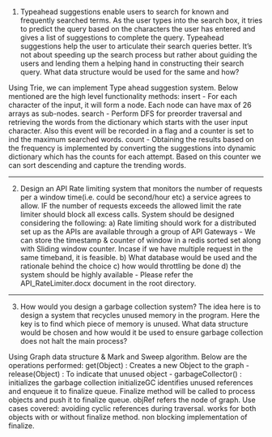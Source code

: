 1.  Typeahead suggestions enable users to search for known and frequently searched terms. As the user types into the search box, it tries to predict the query based on the characters the user has entered and gives a list of suggestions to complete the query. Typeahead suggestions help the user to articulate their search queries better. It’s not about speeding up the search process but rather about guiding the users and lending them a helping hand in constructing their search query. What data structure would be used for the same and how?

Using Trie, we can implement Type ahead suggestion system. Below mentioned are the high level functionality methods:
insert - For each character of the input, it will form a node. Each node can have max of 26 arrays as sub-nodes.
search - Perform DFS for preorder traversal and retrieving the words from the dictionary which starts with the user input character. Also this event will be recorded in a flag and a counter is set to ind the maximum searched words.
count  - Obtaining the results based on the frequency is implemented by converting the suggestions into dynamic dictionary which has the counts for each attempt. Based on this counter we can sort descending and capture the trending words.

-----------------------------
2.  Design an API Rate limiting system that monitors the number of requests per a window time(i.e. could be second/hour etc) a service agrees to allow. IF the number of requests exceeds the allowed limit the rate limiter should block all excess calls.
System should be designed considering the following:
	a)  Rate limiting should work for a distributed set up as the APIs are available through a group of API Gateways - We can store the timestamp & counter of window in a redis sorted set along with Sliding window counter. Incase if we have multiple request in the same timeband, it is feasible.
	b) What database would be used and the rationale behind the choice c) how would throttling be done d) the system should be highly available - Please refer the API_RateLimiter.docx document in the root directory.
-----------------------------

3.   How would you design a garbage collection system? The idea here is to design a system that recycles unused memory in the program. Here the key is to find which piece of memory is unused. What data structure would be chosen and how would it be used to ensure garbage collection does not halt the main process?

Using Graph data structure & Mark and Sweep algorithm. Below are the operations performed:
get(Object) : Creates a new Object to the graph - release(Object) : To indicate that unused object - garbageCollector() : initializes the garbage collection 
initializeGC identifies unused references and enqueue it to finalize queue. Finalize method will be called to process objects and push it to finalize queue. objRef refers the  node of graph.
Use cases covered: avoiding cyclic references during traversal. works for both objects with or without finalize method. non blocking implementation of finalize.

